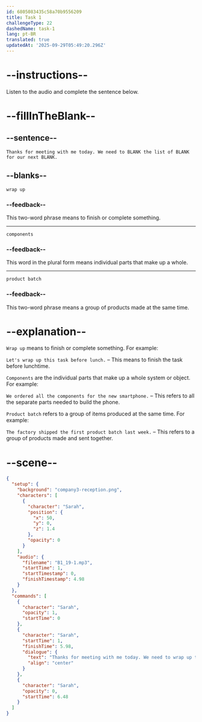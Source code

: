 ```yaml
---
id: 6805083435c58a70b9556209
title: Task 1
challengeType: 22
dashedName: task-1
lang: pt-BR
translated: true
updatedAt: '2025-09-29T05:49:20.296Z'
---
```


<!-- (Audio) Sarah: Thanks for meeting with me today. We need to wrap up the list of components for our next product batch. -->

# --instructions--

Listen to the audio and complete the sentence below.

# --fillInTheBlank--

## --sentence--

`Thanks for meeting with me today. We need to BLANK the list of BLANK for our next BLANK.`

## --blanks--

`wrap up`

### --feedback--

This two-word phrase means to finish or complete something.

---

`components`

### --feedback--

This word in the plural form means individual parts that make up a whole.

---

`product batch`

### --feedback--

This two-word phrase means a group of products made at the same time.

# --explanation--

`Wrap up` means to finish or complete something. For example:

`Let's wrap up this task before lunch.` – This means to finish the task before lunchtime.

`Components` are the individual parts that make up a whole system or object. For example:

`We ordered all the components for the new smartphone.` – This refers to all the separate parts needed to build the phone.

`Product batch` refers to a group of items produced at the same time. For example:

`The factory shipped the first product batch last week.` – This refers to a group of products made and sent together.

# --scene--

```json
{
  "setup": {
    "background": "company3-reception.png",
    "characters": [
      {
        "character": "Sarah",
        "position": {
          "x": 50,
          "y": 0,
          "z": 1.4
        },
        "opacity": 0
      }
    ],
    "audio": {
      "filename": "B1_19-1.mp3",
      "startTime": 1,
      "startTimestamp": 0,
      "finishTimestamp": 4.98
    }
  },
  "commands": [
    {
      "character": "Sarah",
      "opacity": 1,
      "startTime": 0
    },
    {
      "character": "Sarah",
      "startTime": 1,
      "finishTime": 5.98,
      "dialogue": {
        "text": "Thanks for meeting with me today. We need to wrap up the list of components for our next product batch.",
        "align": "center"
      }
    },
    {
      "character": "Sarah",
      "opacity": 0,
      "startTime": 6.48
    }
  ]
}
```
